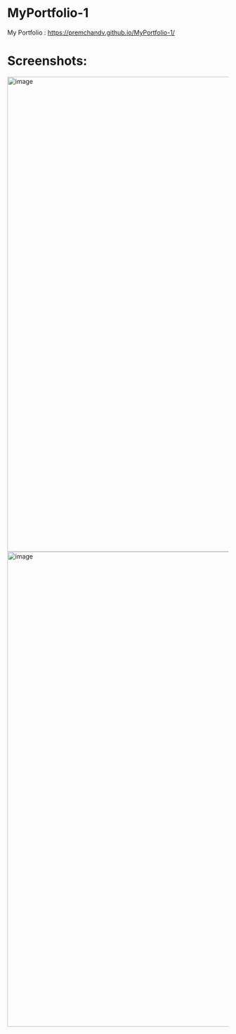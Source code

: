 # MyPortfolio-1
My Portfolio : https://premchandv.github.io/MyPortfolio-1/

# Screenshots:
<img width="1920" height="1079" alt="image" src="https://github.com/user-attachments/assets/032dcb76-6695-4c24-b59c-ac2f60796d51" />
<img width="1920" height="1079" alt="image" src="https://github.com/user-attachments/assets/657ce449-91ab-44d4-8fae-0bc6e1583b0c" />
